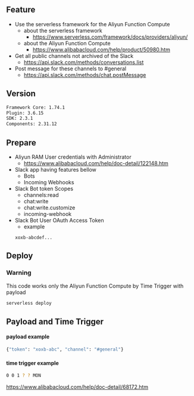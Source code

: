 ## Feature
- Use the serverless framework for the Aliyun Function Compute
  - about the serverless framework
    - https://www.serverless.com/framework/docs/providers/aliyun/
  - about the Aliyun Function Compute
    - https://www.alibabacloud.com/help/product/50980.htm
- Get all public channels not archived of the Slack
  - https://api.slack.com/methods/conversations.list
- Post message for these channels to #general
  - https://api.slack.com/methods/chat.postMessage


## Version
```sh
Framework Core: 1.74.1
Plugin: 3.6.15
SDK: 2.3.1
Components: 2.31.12
```


## Prepare
- Aliyun RAM User credentials with Administrator
  - https://www.alibabacloud.com/help/doc-detail/122148.htm
- Slack app having features bellow
  - Bots
  - Incoming Webhooks
- Slack Bot token Scopes
  - channels:read
  - chat:write
  - chat:write.customize
  - incoming-webhook
- Slack Bot User OAuth Access Token
  - example
  ```
  xoxb-abcdef...
  ```


## Deploy
### Warning
This code works only the Aliyun Function Compute by Time Trigger with payload

```sh
serverless deploy
```

## Payload and Time Trigger
#### payload example
```sh
{"token": "xoxb-abc", "channel": "#general"}
```

#### time trigger example
```sh
0 0 1 ? ? MON
```
https://www.alibabacloud.com/help/doc-detail/68172.htm
